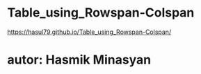 # Table_using_Rowspan-Colspan

https://hasul79.github.io/Table_using_Rowspan-Colspan/

# autor: Hasmik Minasyan

